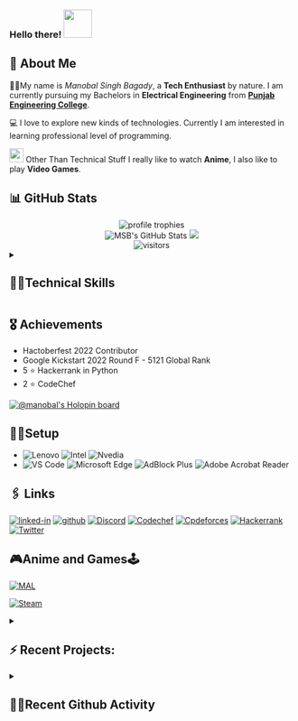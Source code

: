 ### Hello there! <img src="https://media.giphy.com/media/26Fxy3Iz1ari8oytO/giphy.gif" width="50px" height="50px">

## 🙂 About Me

👨‍🎓My name is *Manobal Singh Bagady*, a **Tech Enthusiast** by nature. I am currently pursuing my Bachelors in **Electrical Engineering** from [**Punjab Engineering College**](https://pec.ac.in/).

💻 I love to explore new kinds of technologies. Currently I am interested in learning professional level of programming.

<img src="https://media.giphy.com/media/3ohc0YpD0LR5wRyz1S/giphy.gif" width="25px" height="25px"> Other Than Technical Stuff I really like to watch **Anime**, I also like to play **Video Games**.



<h2>📊 GitHub Stats</h2>

  <!-- <img align="left" alt="codeSTACKr's GitHub Stats" src="https://github-readme-stats.vercel.app/api?username=Manobal-Singh-Bagady&show_icons=true&hide_border=false&title_color=ff652f&icon_color=FFE400&bg_color=09131B&text_color=ffffff&border_color=0c1a25" /> 


1. 🎉 Merged PR [#1](https://github.com/Manobal-Singh-Bagady/Manobal-Singh-Bagady/pull/1) in [Manobal-Singh-Bagady/Manobal-Singh-Bagady](https://github.com/Manobal-Singh-Bagady/Manobal-Singh-Bagady)
2. 💪 Opened PR [#1](https://github.com/Manobal-Singh-Bagady/Manobal-Singh-Bagady/pull/1) in [Manobal-Singh-Bagady/Manobal-Singh-Bagady](https://github.com/Manobal-Singh-Bagady/Manobal-Singh-Bagady)
3. ❌ Closed PR [#21](https://github.com/DSA-n-DEV/Daily-Questions/pull/21) in [DSA-n-DEV/Daily-Questions](https://github.com/DSA-n-DEV/Daily-Questions)
4. 🎉 Merged PR [#19](https://github.com/DSA-n-DEV/Daily-Questions/pull/19) in [DSA-n-DEV/Daily-Questions](https://github.com/DSA-n-DEV/Daily-Questions)
5. 🎉 Merged PR [#18](https://github.com/DSA-n-DEV/Daily-Questions/pull/18) in [DSA-n-DEV/Daily-Questions](https://github.com/DSA-n-DEV/Daily-Questions)

-->
  
<div align="center">
  <img src="https://github-profile-trophy.vercel.app/?username=Manobal-Singh-Bagady&row=1&column=6&margin-h=8&theme=darkhub&count_private=true&margin-w=15&no-frame=true" alt="profile trophies" />
  <br />
  <img src="https://github-readme-stats-brqkpfqtj-msb.vercel.app/api?username=Manobal-Singh-Bagady&show_icons=true&include_all_commits=true&count_private=true&include_orgs=true&locale=en&hide_border=true&theme=tokyonight" alt="MSB's GitHub Stats">
<!--   <br /> -->
  <img src="https://github-readme-stats-brqkpfqtj-msb.vercel.app/api/top-langs?username=Manobal-Singh-Bagady&theme=tokyonight&count_private=true&include_orgs=true&show_icons=true&locale=en&layout=compact">
  <br />
  <img src="https://visitor-badge.laobi.icu/badge?page_id=Manobal-Singh-Bagady.Manobal-Singh-Bagady" alt="visitors" >
</div>
<!-- ## 🤹‍♂️Technical Skills -->
<details>
<Summary>
<h2>
🤹‍♂️Technical Skills
</h2>
</Summary>

#### Languages :

![Python](https://img.shields.io/badge/Python-3776AB?style=for-the-badge&logo=python&logoColor=white)
![C++](https://img.shields.io/badge/C%2B%2B-00599C?style=for-the-badge&logo=c%2B%2B&logoColor=white)
 ![C](https://img.shields.io/badge/C-00599C?style=for-the-badge&logo=c&logoColor=white)
 ![MySQL](https://img.shields.io/badge/MySQL-00000F?style=for-the-badge&logo=mysql&logoColor=white)
 ![JavaScript](https://img.shields.io/badge/JavaScript-323330?style=for-the-badge&logo=javascript&logoColor=F7DF1E)
 ![Kotlin](https://img.shields.io/badge/Kotlin-7F52FF.svg?style=for-the-badge&logo=Kotlin&logoColor=white)

#### Web Development :
 ![HTML5](https://img.shields.io/badge/HTML5-E34F26?style=for-the-badge&logo=html5&logoColor=white)
 ![CSS3](https://img.shields.io/badge/CSS3-1572B6?style=for-the-badge&logo=css3&logoColor=white)
 ![Bootstrap](https://img.shields.io/badge/Bootstrap-563D7C?style=for-the-badge&logo=bootstrap&logoColor=white)
 ![JavaScript](https://img.shields.io/badge/JavaScript-323330?style=for-the-badge&logo=javascript&logoColor=F7DF1E)
 ![jQuery](https://img.shields.io/badge/jquery-%230769AD.svg?style=for-the-badge&logo=jquery&logoColor=white)
 ![Node](https://img.shields.io/badge/Node.js-339933?style=for-the-badge&logo=nodedotjs&logoColor=white)
 ![npm](https://img.shields.io/badge/npm-CB3837?style=for-the-badge&logo=npm&logoColor=white)
 ![Express.js](https://img.shields.io/badge/express.js-%23404d59.svg?style=for-the-badge&logo=express&logoColor=%2361DAFB)
 ![TailwindCSS](https://img.shields.io/badge/tailwindcss-%2338B2AC.svg?style=for-the-badge&logo=tailwind-css&logoColor=white)
 ![MongoDB](https://img.shields.io/badge/MongoDB-%234ea94b.svg?style=for-the-badge&logo=mongodb&logoColor=white)
 ![Vercel](https://img.shields.io/badge/vercel-%23000000.svg?style=for-the-badge&logo=vercel&logoColor=white)
 ![Netlify](https://img.shields.io/badge/netlify-%23000000.svg?style=for-the-badge&logo=netlify&logoColor=#00C7B7)
 ![Railway](https://img.shields.io/badge/Railway-0B0D0E.svg?style=for-the-badge&logo=Railway&logoColor=white)
 ![.ENV](https://img.shields.io/badge/.ENV-ECD53F.svg?style=for-the-badge&logo=dotenv&logoColor=black)
 ![AWS](https://img.shields.io/badge/Amazon%20AWS-232F3E.svg?style=for-the-badge&logo=Amazon-AWS&logoColor=white)
 ![Babel](https://img.shields.io/badge/Babel-F9DC3E.svg?style=for-the-badge&logo=Babel&logoColor=black)


 #### Android Development :
 ![Kotlin](https://img.shields.io/badge/Kotlin-7F52FF.svg?style=for-the-badge&logo=Kotlin&logoColor=white)
 ![Android](https://img.shields.io/badge/Android-3DDC84.svg?style=for-the-badge&logo=Android&logoColor=white)
 ![Android Studio](https://img.shields.io/badge/Android%20Studio-3DDC84.svg?style=for-the-badge&logo=Android-Studio&logoColor=white)


 #### Open Source:
 ![Markdown](https://img.shields.io/badge/Markdown-000000?style=for-the-badge&logo=markdown&logoColor=white)
 ![Git](https://img.shields.io/badge/GIT-E44C30?style=for-the-badge&logo=git&logoColor=white)
 ![Github](https://img.shields.io/badge/GitHub-100000?style=for-the-badge&logo=github&logoColor=white)
 ![Github_Actions](https://img.shields.io/badge/GitHub_Actions-2088FF?style=for-the-badge&logo=github-actions&logoColor=white)
 ![Github_Pages](https://img.shields.io/badge/GitHub%20Pages-222222?style=for-the-badge&logo=GitHub%20Pages&logoColor=white)

 #### Python Libraries :
 ![pypy](https://img.shields.io/badge/pypi-3775A9?style=for-the-badge&logo=pypi&logoColor=white)
 ![Pandas](https://img.shields.io/badge/Pandas-2C2D72?style=for-the-badge&logo=pandas&logoColor=white)
 ![NumPy](https://img.shields.io/badge/Numpy-777BB4?style=for-the-badge&logo=numpy&logoColor=white)
 ![MatplotLib](https://img.shields.io/badge/MatplotLib-14354C?style=for-the-badge&logo=python&logoColor=white)
 ![jupyter](https://img.shields.io/badge/Jupyter-F37626.svg?&style=for-the-badge&logo=Jupyter&logoColor=white)
 ![Anaconda](https://img.shields.io/badge/Anaconda-%2344A833.svg?style=for-the-badge&logo=anaconda&logoColor=white)

 #### IDE and Tools :
 ![VS Code](https://img.shields.io/badge/Visual_Studio_Code-0078D4?style=for-the-badge&logo=visual%20studio%20code&logoColor=white)
 ![Prittier](https://img.shields.io/badge/prettier-1A2C34?style=for-the-badge&logo=prettier&logoColor=F7BA3E)
 ![PyCharm](https://img.shields.io/badge/PyCharm-000000.svg?&style=for-the-badge&logo=PyCharm&logoColor=white)
 ![Hyper](https://img.shields.io/badge/Hyper-000000?style=for-the-badge&logo=hyper&logoColor=white)
 ![Powershell](https://img.shields.io/badge/powershell-5391FE?style=for-the-badge&logo=powershell&logoColor=white)
 ![Windows Terminal](https://img.shields.io/badge/windows%20terminal-4D4D4D?style=for-the-badge&logo=windows%20terminal&logoColor=white)
 ![Google Drive](https://img.shields.io/badge/Google%20Drive-4285F4?style=for-the-badge&logo=googledrive&logoColor=white)
 ![Vim](https://img.shields.io/badge/VIM-%2311AB00.svg?style=for-the-badge&logo=vim&logoColor=white)
 ![Postman](https://img.shields.io/badge/Postman-FF6C37?style=for-the-badge&logo=postman&logoColor=white)
 
#### Operating System :
 ![Windows](https://img.shields.io/badge/Windows-0078D6?style=for-the-badge&logo=windows&logoColor=white)
 ![Microsoft Office](https://img.shields.io/badge/Microsoft_Office-D83B01?style=for-the-badge&logo=microsoft-office&logoColor=white)

#### Learning Platforms:
![Youtube](https://img.shields.io/badge/YouTube-FF0000?style=for-the-badge&logo=youtube&logoColor=white)
 ![MDN Web Docs](https://img.shields.io/badge/MDN_Web_Docs-black?style=for-the-badge&logo=mdnwebdocs&logoColor=white)
 ![Udemy](https://img.shields.io/badge/Udemy-EC5252?style=for-the-badge&logo=Udemy&logoColor=white)
 
</details>

## 🎖️ Achievements

- Hactoberfest 2022 Contributor
- Google Kickstart 2022 Round F - 5121 Global Rank
- 5 ⭐ Hackerrank in Python
- 2 ⭐ CodeChef

[![@manobal's Holopin board](https://holopin.io/api/user/board?user=manobal)](https://holopin.io/@manobal)

## 👨‍💻Setup

- ![Lenovo](https://img.shields.io/badge/lenovo%20Legion%20laptop-E2231A?style=for-the-badge&logo=lenovo&logoColor=white)
![Intel](https://img.shields.io/badge/Intel%20Core_i5_9th-0071C5?style=for-the-badge&logo=intel&logoColor=white)
![Nvedia](https://img.shields.io/badge/NVIDIA-GTX1650-76B900?style=for-the-badge&logo=nvidia&logoColor=white)
- ![VS Code](https://img.shields.io/badge/Visual_Studio_Code-0078D4?style=for-the-badge&logo=visual%20studio%20code&logoColor=white)
![Microsoft Edge](https://img.shields.io/badge/Microsoft_Edge-0078D7?style=for-the-badge&logo=Microsoft-edge&logoColor=white)
![AdBlock Plus](https://img.shields.io/badge/Adblock%20Plus-C70D2C.svg?style=for-the-badge&logo=Adblock-Plus&logoColor=white)
![Adobe Acrobat Reader](https://img.shields.io/badge/Adobe%20Acrobat%20Reader-EC1C24.svg?style=for-the-badge&logo=Adobe-Acrobat-Reader&logoColor=white)


## 🖇️ Links

[![linked-in](https://img.shields.io/badge/Linked_In-0077B5?style=for-the-badge&logo=LinkedIn&logoColor=white)](https://www.linkedin.com/in/manobal-singh-bagady-467aa7228/)
[![github](https://img.shields.io/badge/GitHub-000000?style=for-the-badge&logo=GitHub&logoColor=white)](https://github.com/Manobal-Singh-Bagady)
[![Discord](https://img.shields.io/badge/Discord-7289DA?style=for-the-badge&logo=discord&logoColor=white)](https://discord.com/users/689392951670865960)
[![Codechef](https://img.shields.io/badge/Codechef-%23B92B27.svg?&style=for-the-badge&logo=Codechef&logoColor=white)](https://www.codechef.com/users/manobal_bagady)
[![Cpdeforces](https://img.shields.io/badge/Codeforces-445f9d?style=for-the-badge&logo=Codeforces&logoColor=white)](https://codeforces.com/profile/manobalsinghbagady)
[![Hackerrank](https://img.shields.io/badge/-Hackerrank-2EC866?style=for-the-badge&logo=HackerRank&logoColor=white)](https://www.hackerrank.com/Manobal_S_Bagady)
[![Twitter](https://img.shields.io/badge/Twitter-1DA1F2?style=for-the-badge&logo=twitter&logoColor=white)](https://twitter.com/ManobalS_Bagady)

## 🎮Anime and Games🕹️

[![MAL](https://img.shields.io/badge/Myanimelist-2E51A2?style=for-the-badge&logo=myanimelist&logoColor=white)](https://myanimelist.net/profile/Manobal)

[![Steam](https://img.shields.io/badge/Steam-000000?style=for-the-badge&logo=steam&logoColor=white)](https://steamcommunity.com/profiles/76561199082816824/)


<details>
<summary><h2>⚡ Recent Projects:</h2></summary>

- [Personal Blog App](https://github.com/MSB-s-Projects/PersonalBlog-app)
- [Newsletter SignUp Website](https://github.com/MSB-s-Projects/Newsletter-SignUP)
- [The Weather App](https://github.com/MSB-s-Projects/The-Weather-App)
- [The Simon Game](https://github.com/MSB-s-Projects/The-Simon-Game)
- [Drum Kit](https://github.com/MSB-s-Projects/Drum-Kit)
- [The Dice Game](https://github.com/MSB-s-Projects/The-Dice-Game)
- [tindog project](https://msb-s-projects.github.io/tindog-project/)
- [HTML tags](https://msb-s-projects.github.io/HTML-tags/)
- [Speed of Loops in Python](https://github.com/MSB-s-Projects/Speed-of-Loops-in-Python)

</details>

<details>
  <summary><h2>🏃‍♂️Recent Github Activity</h2></summary>
  
<!--RECENT_ACTIVITY:start-->
1. 💬 Commented on [#4](https://github.com/MSB-s-Projects/Generate-QR-code/issues/4#issuecomment-1416694206) in [MSB-s-Projects/Generate-QR-code](https://github.com/MSB-s-Projects/Generate-QR-code)<br>
2. 💬 Commented on [#4](https://github.com/MSB-s-Projects/Generate-QR-code/issues/4#issuecomment-1416694042) in [MSB-s-Projects/Generate-QR-code](https://github.com/MSB-s-Projects/Generate-QR-code)<br>
3. 💬 Commented on [#5](https://github.com/MSB-s-Projects/Generate-QR-code/issues/5#issuecomment-1416693118) in [MSB-s-Projects/Generate-QR-code](https://github.com/MSB-s-Projects/Generate-QR-code)<br>
4. ⬆️ Pushed 1 commit(s) to [Manobal-Singh-Bagady/Daily-Questions](https://github.com/Manobal-Singh-Bagady/Daily-Questions)<br>
5. ⬆️ Pushed 1 commit(s) to [Manobal-Singh-Bagady/Daily-Questions](https://github.com/Manobal-Singh-Bagady/Daily-Questions)<br>
<!--RECENT_ACTIVITY:end-->
 
<!--RECENT_ACTIVITY:last_update-->
Last Updated: Saturday, February 4th, 2023, 1:20:57 PM
<!--RECENT_ACTIVITY:last_update_end-->

</details>

